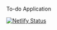To-do Application

[![Netlify Status](https://api.netlify.com/api/v1/badges/96200a18-52e8-4bd0-a75c-53a01bdbbe95/deploy-status)](https://app.netlify.com/sites/venerable-cheesecake-adf30b/deploys)